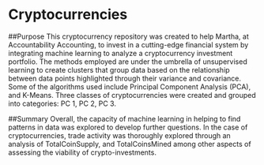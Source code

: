 # Cryptocurrencies
##Purpose
This cryptocurrency repository was created to help Martha, at Accountability Accounting, to invest in a cutting-edge financial system by integrating machine learning to analyze a cryptocurrency investment portfolio. The methods employed are under the umbrella of unsupervised learning to create clusters that group data based on the relationship between data points highlighted through their variance and covariance. Some of the algorithms used include Principal Component Analysis (PCA), and K-Means. Three classes of cryptocurrencies were created and grouped into categories: PC 1, PC 2, PC 3.

##Summary
Overall, the capacity of machine learning in helping to find patterns in data was explored to develop further questions. In the case of cryptocurrencies, trade activity was thoroughly explored through an analysis of TotalCoinSupply, and TotalCoinsMined among other aspects of assessing the viability of crypto-investments. 
